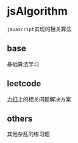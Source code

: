 # jsAlgorithm
`javascript`实现的相关算法

## base
基础算法学习

## leetcode
[力扣](https://leetcode-cn.com/)上的相关问题解决方案

## others
其他杂乱的练习题
